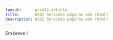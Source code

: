 ```yaml
---
layout:      grid12-article
title:       WSGI Servindo páginas web (html)
description: WSGI Servindo páginas web (html)
---
```


Em breve !
